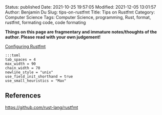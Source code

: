 Status: published
Date: 2021-10-25 19:57:05
Modified: 2021-12-05 13:01:57
Author: Benjamin Du
Slug: tips-on-rustfmt
Title: Tips on Rustfmt
Category: Computer Science
Tags: Computer Science, programming, Rust, format, rustfmt, formating code, code formating

**Things on this page are fragmentary and immature notes/thoughts of the author. Please read with your own judgement!**

[Configuring Rustfmt](https://rust-lang.github.io/rustfmt/?version=master&search=)

    :::toml
    tab_spaces = 4
    max_width = 90
    chain_width = 70
    newline_style = "unix"
    use_field_init_shorthand = true
    use_small_heuristics = "Max"

## References

https://github.com/rust-lang/rustfmt